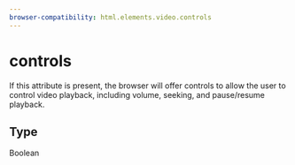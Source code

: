 ```yaml
---
browser-compatibility: html.elements.video.controls
---
```


# controls

If this attribute is present, the browser will offer controls to allow the user to control video playback, including volume, seeking, and pause/resume playback.

## Type

Boolean